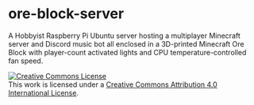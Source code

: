 # ore-block-server
A Hobbyist Raspberry Pi Ubuntu server hosting a multiplayer Minecraft server and Discord music bot all enclosed in a 3D-printed Minecraft Ore Block with player-count activated lights and CPU temperature-controlled fan speed.

<a rel="license" href="http://creativecommons.org/licenses/by/4.0/"><img alt="Creative Commons License" style="border-width:0" src="https://i.creativecommons.org/l/by/4.0/88x31.png" /></a><br />This work is licensed under a <a rel="license" href="http://creativecommons.org/licenses/by/4.0/">Creative Commons Attribution 4.0 International License</a>.
